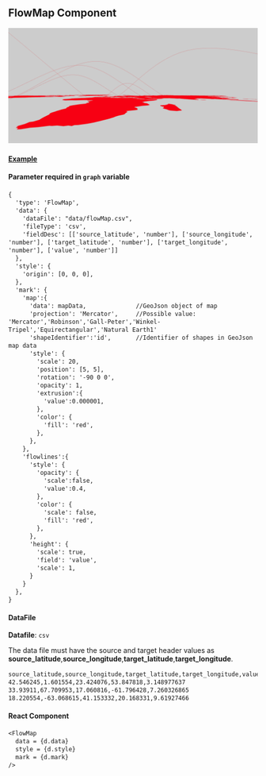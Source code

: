 ## FlowMap Component

![FlowMap](../imgs/FlowMap.png)

#### [Example](../examples/FlowMap.js)

#### Parameter required in `graph` variable
```
{
  'type': 'FlowMap',
  'data': {
    'dataFile': "data/flowMap.csv",
    'fileType': 'csv',
    'fieldDesc': [['source_latitude', 'number'], ['source_longitude', 'number'], ['target_latitude', 'number'], ['target_longitude', 'number'], ['value', 'number']]
  },
  'style': {
    'origin': [0, 0, 0],
  },
  'mark': {
    'map':{
      'data': mapData,              //GeoJson object of map
      'projection': 'Mercator',     //Possible value: 'Mercator','Robinson','Gall-Peter','Winkel-Tripel','Equirectangular','Natural Earth1'
      'shapeIdentifier':'id',       //Identifier of shapes in GeoJson map data
      'style': {
        'scale': 20,
        'position': [5, 5],
        'rotation': '-90 0 0',
        'opacity': 1,
        'extrusion':{
          'value':0.000001,
        },
        'color': {
          'fill': 'red',
        },
      },
    },
    'flowlines':{
      'style': {
        'opacity': {
          'scale':false,
          'value':0.4,
        },
        'color': {
          'scale': false,
          'fill': 'red',
        },
      },
      'height': {
        'scale': true,
        'field': 'value',
        'scale': 1,
      }
    }
  },
}
```

#### DataFile

**Datafile**: `csv`

The data file must have the source and target header values as **source_latitude**,**source_longitude**,**target_latitude**,**target_longitude**.

```
source_latitude,source_longitude,target_latitude,target_longitude,value
42.546245,1.601554,23.424076,53.847818,3.148977637
33.93911,67.709953,17.060816,-61.796428,7.260326865
18.220554,-63.068615,41.153332,20.168331,9.61927466
```

#### React Component
```
<FlowMap 
  data = {d.data}
  style = {d.style}
  mark = {d.mark}
/>
```
